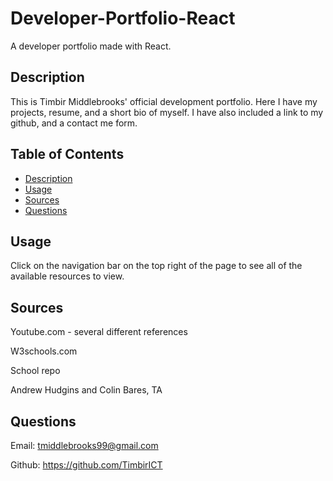 # Developer-Portfolio-React
A developer portfolio made with React.


## Description
This is Timbir Middlebrooks' official development portfolio. 
Here I have my projects, resume, and a short bio of myself.
I have also included a link to my github, and a contact me form.

## Table of Contents
- [Description](#Description)
- [Usage](#usage)
- [Sources](#sources)
- [Questions](#questions)


## Usage
Click on the navigation bar on the top right of the page to see
all of the available resources to view.


## Sources

Youtube.com - several different references

W3schools.com

School repo

Andrew Hudgins and Colin Bares, TA


## Questions

Email: tmiddlebrooks99@gmail.com

Github: https://github.com/TimbirICT
